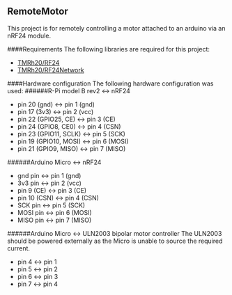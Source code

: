 ## RemoteMotor
This project is for remotely controlling a motor attached to an arduino via an nRF24 module.

####Requirements
The following libraries are required for this project:
- [TMRh20/RF24](https://github.com/TMRh20/RF24)
- [TMRh20/RF24Network](https://github.com/TMRh20/RF24Network)

####Hardware configuration
The following hardware configuration was used:
######R-Pi model B rev2 <-> nRF24
* pin 20 (gnd) <-> pin 1 (gnd)
* pin 17 (3v3) <-> pin 2 (vcc)
* pin 22 (GPIO25, CE) <-> pin 3 (CE)
* pin 24 (GPIO8, CE0) <-> pin 4 (CSN)
* pin 23 (GPIO11, SCLK) <-> pin 5 (SCK)
* pin 19 (GPIO10, MOSI) <-> pin 6 (MOSI)
* pin 21 (GPIO9, MISO) <-> pin 7 (MISO)

######Arduino Micro <-> nRF24
* gnd pin <-> pin 1 (gnd)
* 3v3 pin <-> pin 2 (vcc)
* pin 9 (CE) <-> pin 3 (CE)
* pin 10 (CSN) <-> pin 4 (CSN)
* SCK pin <-> pin 5 (SCK)
* MOSI pin <-> pin 6 (MOSI)
* MISO pin <-> pin 7 (MISO)

######Arduino Micro <-> ULN2003 bipolar motor controller
The ULN2003 should be powered externally as the Micro is unable to source the required current.
* pin 4 <-> pin 1
* pin 5 <-> pin 2
* pin 6 <-> pin 3
* pin 7 <-> pin 4

